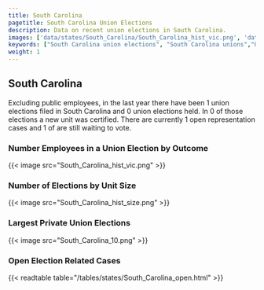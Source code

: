 ```yaml
---
title: South Carolina
pagetitle: South Carolina Union Elections
description: Data on recent union elections in South Carolina.
images: ['data/states/South_Carolina/South_Carolina_hist_vic.png', 'data/states/South_Carolina/South_Carolina_hist_size.png', 'data/states/South_Carolina/South_Carolina_10.png']
keywords: ["South Carolina union elections", "South Carolina unions","Union elections"]
weight: 1
---
```

##  South Carolina

Excluding public employees, in the last year there have been 1 union elections filed in South Carolina and 0 union elections held. In 0 of those elections a new unit was certified. There are currently 1 open representation cases and 1 of are still waiting to vote.

### Number Employees in a Union Election by Outcome
{{< image src="South_Carolina_hist_vic.png" >}}

### Number of Elections by Unit Size
{{< image src="South_Carolina_hist_size.png" >}}

### Largest Private Union Elections
{{< image src="South_Carolina_10.png" >}}

### Open Election Related Cases
{{< readtable table="/tables/states/South_Carolina_open.html" >}}

